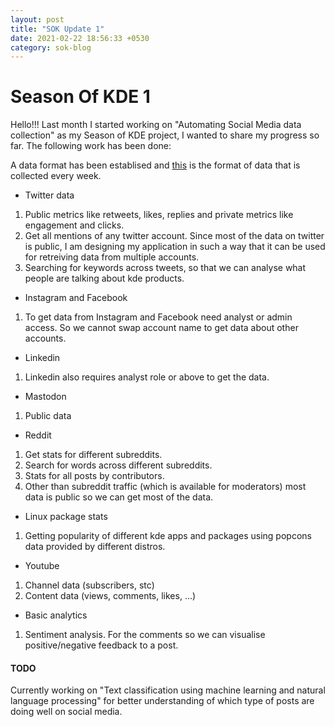 ```yaml
---
layout: post
title: "SOK Update 1"
date: 2021-02-22 18:56:33 +0530
category: sok-blog
---
```


# Season Of KDE 1

Hello!!! Last month I started working on "Automating Social Media data collection" as my Season of KDE project, I wanted to share my progress so far. The following work has been done:

A data format has been establised and [this](https://github.com/rohanreddych/rohanreddych.github.io/tree/master/notes/sok-data) is the format of data that is collected every week.

- Twitter data

1. Public metrics like retweets, likes, replies and private metrics like engagement and clicks. 
2. Get all mentions of any twitter account. Since most of the data on twitter is public, I am designing my application in such a way that it can be used for retreiving data from multiple accounts. 
3. Searching for keywords across tweets, so that we can analyse what people are talking about kde products.

- Instagram and Facebook

1. To get data from Instagram and Facebook need analyst or admin access. So we cannot swap account name to get data about other accounts. 

- Linkedin

1. Linkedin also requires analyst role or above to get the data. 

- Mastodon

1. Public data

- Reddit

1. Get stats for different subreddits. 
2. Search for words across different subreddits.
3. Stats for all posts by contributors.
4. Other than subreddit traffic (which is available for moderators) most data is public so we can get most of the data.

- Linux package stats

1. Getting popularity of different kde apps and packages using popcons data provided by different distros. 

- Youtube

1. Channel data (subscribers, stc)
2. Content data (views, comments, likes, ...)


- Basic analytics

1. Sentiment analysis. For the comments so we can visualise positive/negative feedback to a post. 


#### TODO

Currently working on "Text classification using machine learning and natural language processing" for better understanding of which type of posts are doing well on social media. 

